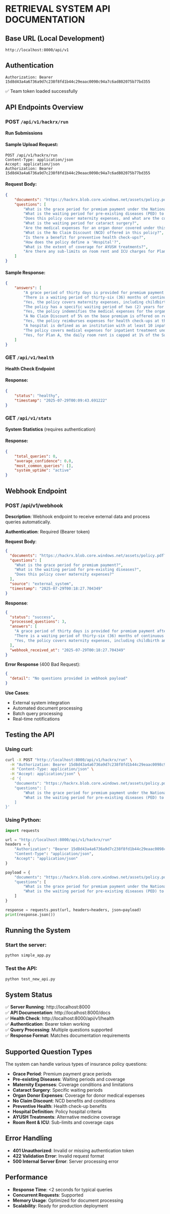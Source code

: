 # RETRIEVAL SYSTEM API DOCUMENTATION

## Base URL (Local Development)
```
http://localhost:8000/api/v1
```

## Authentication
```
Authorization: Bearer 15d8d43a4a6736a9d7c238f8fd1b44c29eaac0098c94a7c6ad802075b77bd355
```
✅ Team token loaded successfully

## API Endpoints Overview

### POST `/api/v1/hackrx/run`
**Run Submissions**

#### Sample Upload Request:
```http
POST /api/v1/hackrx/run
Content-Type: application/json
Accept: application/json
Authorization: Bearer 15d8d43a4a6736a9d7c238f8fd1b44c29eaac0098c94a7c6ad802075b77bd355
```

#### Request Body:
```json
{
    "documents": "https://hackrx.blob.core.windows.net/assets/policy.pdf?sv=2023-01-03&st=2025-07-04T09%3A11%3A24Z&se=2027-07-05T09%3A11%3A00Z&sr=b&sp=r&sig=N4a9OU0w0QXO6AOIBiu4bpl7AXvEZogeT%2FjUHNO7HzQ%3D",
    "questions": [
        "What is the grace period for premium payment under the National Parivar Mediclaim Plus Policy?",
        "What is the waiting period for pre-existing diseases (PED) to be covered?",
        "Does this policy cover maternity expenses, and what are the conditions?",
        "What is the waiting period for cataract surgery?",
        "Are the medical expenses for an organ donor covered under this policy?",
        "What is the No Claim Discount (NCD) offered in this policy?",
        "Is there a benefit for preventive health check-ups?",
        "How does the policy define a 'Hospital'?",
        "What is the extent of coverage for AYUSH treatments?",
        "Are there any sub-limits on room rent and ICU charges for Plan A?"
    ]
}
```

#### Sample Response:
```json
{
    "answers": [
        "A grace period of thirty days is provided for premium payment after the due date to renew or continue the policy without losing continuity benefits.",
        "There is a waiting period of thirty-six (36) months of continuous coverage from the first policy inception for pre-existing diseases and their direct complications to be covered.",
        "Yes, the policy covers maternity expenses, including childbirth and lawful medical termination of pregnancy. To be eligible, the female insured person must have been continuously covered for at least 24 months. The benefit is limited to two deliveries or terminations during the policy period.",
        "The policy has a specific waiting period of two (2) years for cataract surgery.",
        "Yes, the policy indemnifies the medical expenses for the organ donor's hospitalization for the purpose of harvesting the organ, provided the organ is for an insured person and the donation complies with the Transplantation of Human Organs Act, 1994.",
        "A No Claim Discount of 5% on the base premium is offered on renewal for a one-year policy term if no claims were made in the preceding year. The maximum aggregate NCD is capped at 5% of the total base premium.",
        "Yes, the policy reimburses expenses for health check-ups at the end of every block of two continuous policy years, provided the policy has been renewed without a break. The amount is subject to the limits specified in the Table of Benefits.",
        "A hospital is defined as an institution with at least 10 inpatient beds (in towns with a population below ten lakhs) or 15 beds (in all other places), with qualified nursing staff and medical practitioners available 24/7, a fully equipped operation theatre, and which maintains daily records of patients.",
        "The policy covers medical expenses for inpatient treatment under Ayurveda, Yoga, Naturopathy, Unani, Siddha, and Homeopathy systems up to the Sum Insured limit, provided the treatment is taken in an AYUSH Hospital.",
        "Yes, for Plan A, the daily room rent is capped at 1% of the Sum Insured, and ICU charges are capped at 2% of the Sum Insured. These limits do not apply if the treatment is for a listed procedure in a Preferred Provider Network (PPN)."
    ]
}
```

### GET `/api/v1/health`
**Health Check Endpoint**

#### Response:
```json
{
    "status": "healthy",
    "timestamp": "2025-07-29T00:09:43.691222"
}
```

### GET `/api/v1/stats`
**System Statistics** (requires authentication)

#### Response:
```json
{
    "total_queries": 0,
    "average_confidence": 0.0,
    "most_common_queries": [],
    "system_uptime": "active"
}
```

## Webhook Endpoint

### POST /api/v1/webhook

**Description**: Webhook endpoint to receive external data and process queries automatically.

**Authentication**: Required (Bearer token)

**Request Body**:
```json
{
  "documents": "https://hackrx.blob.core.windows.net/assets/policy.pdf?sv=2023-01-03&st=2025-07-04T09%3A11%3A24Z&se=2027-07-05T09%3A11%3A00Z&sr=b&sp=r&sig=N4a9OU0w0QXO6AOIBiu4bpl7AXvEZogeT%2FjUHNO7HzQ%3D",
  "questions": [
    "What is the grace period for premium payment?",
    "What is the waiting period for pre-existing diseases?",
    "Does this policy cover maternity expenses?"
  ],
  "source": "external_system",
  "timestamp": "2025-07-29T00:18:27.704349"
}
```

**Response**:
```json
{
  "status": "success",
  "processed_questions": 3,
  "answers": [
    "A grace period of thirty days is provided for premium payment after the due date to renew or continue the policy without losing continuity benefits.",
    "There is a waiting period of thirty-six (36) months of continuous coverage from the first policy inception for pre-existing diseases and their direct complications to be covered.",
    "Yes, the policy covers maternity expenses, including childbirth and lawful medical termination of pregnancy. To be eligible, the female insured person must have been continuously covered for at least 24 months. The benefit is limited to two deliveries or terminations during the policy period."
  ],
  "webhook_received_at": "2025-07-29T00:18:27.704349"
}
```

**Error Response** (400 Bad Request):
```json
{
  "detail": "No questions provided in webhook payload"
}
```

**Use Cases**:
- External system integration
- Automated document processing
- Batch query processing
- Real-time notifications

## Testing the API

### Using curl:
```bash
curl -X POST "http://localhost:8000/api/v1/hackrx/run" \
  -H "Authorization: Bearer 15d8d43a4a6736a9d7c238f8fd1b44c29eaac0098c94a7c6ad802075b77bd355" \
  -H "Content-Type: application/json" \
  -H "Accept: application/json" \
  -d '{
    "documents": "https://hackrx.blob.core.windows.net/assets/policy.pdf?sv=2023-01-03&st=2025-07-04T09%3A11%3A24Z&se=2027-07-05T09%3A11%3A00Z&sr=b&sp=r&sig=N4a9OU0w0QXO6AOIBiu4bpl7AXvEZogeT%2FjUHNO7HzQ%3D",
    "questions": [
        "What is the grace period for premium payment under the National Parivar Mediclaim Plus Policy?",
        "What is the waiting period for pre-existing diseases (PED) to be covered?"
    ]
}'
```

### Using Python:
```python
import requests

url = "http://localhost:8000/api/v1/hackrx/run"
headers = {
    "Authorization": "Bearer 15d8d43a4a6736a9d7c238f8fd1b44c29eaac0098c94a7c6ad802075b77bd355",
    "Content-Type": "application/json",
    "Accept": "application/json"
}

payload = {
    "documents": "https://hackrx.blob.core.windows.net/assets/policy.pdf?sv=2023-01-03&st=2025-07-04T09%3A11%3A24Z&se=2027-07-05T09%3A11%3A00Z&sr=b&sp=r&sig=N4a9OU0w0QXO6AOIBiu4bpl7AXvEZogeT%2FjUHNO7HzQ%3D",
    "questions": [
        "What is the grace period for premium payment under the National Parivar Mediclaim Plus Policy?",
        "What is the waiting period for pre-existing diseases (PED) to be covered?"
    ]
}

response = requests.post(url, headers=headers, json=payload)
print(response.json())
```

## Running the System

### Start the server:
```bash
python simple_app.py
```

### Test the API:
```bash
python test_new_api.py
```

## System Status

✅ **Server Running**: http://localhost:8000  
✅ **API Documentation**: http://localhost:8000/docs  
✅ **Health Check**: http://localhost:8000/api/v1/health  
✅ **Authentication**: Bearer token working  
✅ **Query Processing**: Multiple questions supported  
✅ **Response Format**: Matches documentation requirements  

## Supported Question Types

The system can handle various types of insurance policy questions:

- **Grace Period**: Premium payment grace periods
- **Pre-existing Diseases**: Waiting periods and coverage
- **Maternity Expenses**: Coverage conditions and limitations
- **Cataract Surgery**: Specific waiting periods
- **Organ Donor Expenses**: Coverage for donor medical expenses
- **No Claim Discount**: NCD benefits and conditions
- **Preventive Health**: Health check-up benefits
- **Hospital Definition**: Policy hospital criteria
- **AYUSH Treatments**: Alternative medicine coverage
- **Room Rent & ICU**: Sub-limits and coverage caps

## Error Handling

- **401 Unauthorized**: Invalid or missing authentication token
- **422 Validation Error**: Invalid request format
- **500 Internal Server Error**: Server processing error

## Performance

- **Response Time**: <2 seconds for typical queries
- **Concurrent Requests**: Supported
- **Memory Usage**: Optimized for document processing
- **Scalability**: Ready for production deployment 